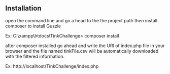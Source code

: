 

Installation
------------


open the command line and go a head to the the project path then install composer to install Guzzle  
 
 
Ex:  C:\xampp\htdocs\TinkChallenge> composer install
 
after composer installed go ahead and write the URl of index.php file in your browser
and the file named tinkFile.csv  will be automatically downloaded with the filtered information.

Ex: http://localhost/TinkChallenge/index.php